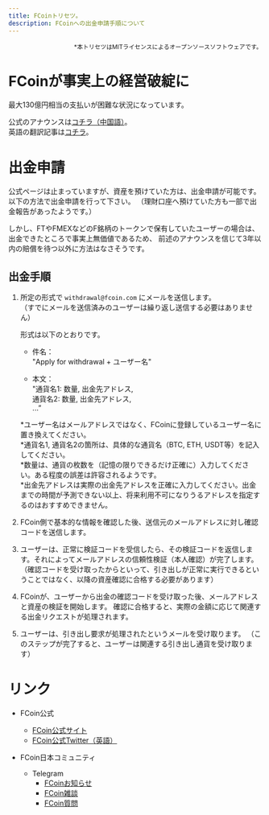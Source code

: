 ```yaml
---
title: FCoinトリセツ。
description: FCoinへの出金申請手順について
---
```


<div style="text-align: right;">
    <small>*本トリセツはMITライセンスによるオープンソースソフトウェアです。</small>
</div> 


# FCoinが事実上の経営破綻に

最大130億円相当の支払いが困難な状況になっています。  

公式のアナウンスは[コチラ（中国語）](https://fcoin.zendesk.com/hc/zh-cn/articles/360043503273-FCoin%E7%9C%9F%E7%9B%B8)。  
英語の翻訳記事は[コチラ](https://www.reddit.com/r/FCoin_Official/comments/f579v4/fcoin_truth/)。  


# 出金申請
公式ページは止まっていますが、資産を預けていた方は、出金申請が可能です。
以下の方法で出金申請を行って下さい。
（理財口座へ預けていた方も一部で出金報告があったようです。）

しかし、FTやFMEXなどのF銘柄のトークンで保有していたユーザーの場合は、出金できたところで事実上無価値であるため、
前述のアナウンスを信じて3年以内の賠償を待つ以外に方法はなさそうです。


## 出金手順
1. 所定の形式で `withdrawal@fcoin.com` にメールを送信します。  
（すでにメールを送信済みのユーザーは繰り返し送信する必要はありません）

    形式は以下のとおりです。
    
    - 件名：  
    "Apply for withdrawal + ユーザー名"
    
    - 本文：  
    "通貨名1: 数量, 出金先アドレス,  
     通貨名2: 数量, 出金先アドレス,  
     ...”
     
     *ユーザー名はメールアドレスではなく、FCoinに登録しているユーザー名に置き換えてください。  
     *通貨名1, 通貨名2の箇所は、具体的な通貨名（BTC, ETH, USDT等）を記入してください。  
     *数量は、通貨の枚数を（記憶の限りできるだけ正確に）入力してください。ある程度の誤差は許容されるようです。  
     *出金先アドレスは実際の出金先アドレスを正確に入力してください。出金までの時間が予測できない以上、将来利用不可になりうるアドレスを指定するのはおすすめできません。  
     

2. FCoin側で基本的な情報を確認した後、送信元のメールアドレスに対し確認コードを送信します。

3. ユーザーは、正常に検証コードを受信したら、その検証コードを返信します。それによってメールアドレスの信頼性検証（本人確認）が完了します。
（確認コードを受け取ったからといって、引き出しが正常に実行できるということではなく、以降の資産確認に合格する必要があります）

4. FCoinが、ユーザーから出金の確認コードを受け取った後、メールアドレスと資産の検証を開始します。
確認に合格すると、実際の金額に応じて関連する出金リクエストが処理されます。

5. ユーザーは、引き出し要求が処理されたというメールを受け取ります。
（このステップが完了すると、ユーザーは関連する引き出し通貨を受け取ります）


# リンク
- FCoin公式
    - [FCoin公式サイト](https://www.fcoin.com)
    - [FCoin公式Twitter（英語）](https://twitter.com/FCoinOfficial)

- FCoin日本コミュニティ
    - Telegram
        - [FCoinお知らせ](https://t.me/fcoinfanjapanese)
        - [FCoin雑談](https://t.me/fcoinchatjapanese)
        - [FCoin質問](https://t.me/joinchat/H6Li9VMbf4A0XPt6DeJgVA)
